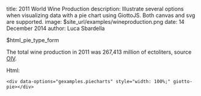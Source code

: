 title: 2011 World Wine Production
description: Illustrate several options when visualizing data with a pie chart using GiottoJS. Both canvas and svg are supported.
image: $site_url/examples/wineproduction.png
date: 14 December 2014
author: Luca Sbardella


<div class="container-fluid">
  <div class="row">
    <div class="col-sm-10">
      <div data-options="gexamples.piecharts" style="width: 100%;" giotto-chart></div>
    </div>
    <div class="col-sm-2 small">
      $html_pie_type_form
    </div>
  </div>
</div>

The total wine production in 2011 was 267,413 million of ectoliters, source [OIV](http://www.oiv.int/).

Html:

    <div data-options="gexamples.piecharts" style="width: 100%;" giotto-pie></div>
